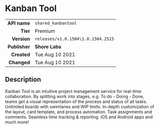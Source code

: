 # Kanban Tool
| | |
|-:|-|
|**API name**|`shared_kanbantool`|
|**Tier**|Premium|
|**Version**|`releases/v1.0.1504\1.0.1504.2515`|
|**Publisher**|**Shore Labs**|
|**Created**|Tue Aug 10 2021|
|**Changed**|Tue Aug 10 2021|

## Description
Kanban Tool is an intuitive project management service for real-time collaboration. By splitting work into stages, e.g. To do - Doing - Done, teams get a visual representation of the process and status of all tasks. Unlimited boards with swimlanes and WIP limits. In-depth customization of the layout, card template, and process automation. Task assignments and comments. Seamless time tracking & reporting. iOS and Android apps and much more!
